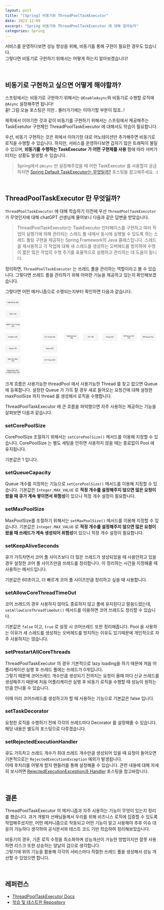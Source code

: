 ```yaml
---
layout: post
title: "[Spring] 비동기와 ThreadPoolTaskExecutor"
date: 2023-12-09
excerpt: "Spring 비동기와 ThreadPoolTaskExecutor 에 대해 알아보자"
categories: Spring
---
```


서비스를 운영하다보면 성능 향상을 위해, 비동기를 통해 구현이 필요한 경우도 있습니다. <br/>
그렇다면 비동기로 구현하기 위해서는 어떻게 하는지 알아보겠습니다!

<br/>

## 비동기로 구현하고 싶으면 어떻게 해야할까?

스프링에서는 비동기로 구현하기 위해서는 `@EnableAsync`와 비동기로 수행할 로직에 `@Async` 설정해주면 됩니다! <br/>
끝! 그럼 오늘 포스팅은 이만.. 물러가기에는 이야기할 부분이 많죠..! 

제목에서 이야기한 것과 같이 비동기를 구현하기 위해서는 스프링에서 제공해주는 TaskExetutor 구현체인 ThreadPoolTaskExecutor 에 대해서도 학습이 필요합니다.

우선, 비동기 구현하는 것은 위에서 이야기한 대로 어노테이션만 추가해주면 비동기로 로직을 수행할 수 있습니다.
하지만, 서비스를 운영하다보면 갑자기 많은 트래픽이 몰릴 수 있으며, **비동기를 수행하는 TaskExecutor 가 어떤 구현체를 사용** 함에 따라 서버가 터지는 상황도 발생할 수 있습니다.

> Spring에서 `@Async` 만 설정해주었을 때 어떤 TaskExecutor 를 사용할지 궁금하지면 [Spring Default TaskExecutor는 무엇일까?](https://wlroh.github.io/spring/2023/02/11/spring-async-default.html) 포스팅을 참고해주세요. :)


<br/>

## ThreadPoolTaskExecutor 란 무엇일까?

`ThreadPoolTaskExecutor` 에 대해 학습하기 이전에 우선 `ThreadPoolTaskExecutor` 가 무엇인지에 대해 chatGPT 선생님께 물어보니 다음과 같은 답변을 받았습니다.

> ThreadPoolTaskExecutor는 TaskExecutor 인터페이스를 구현하고 여러 작업이 실행기에 의해 관리되는 스레드 풀 내에서 동시에 실행될 수 있도록 하는 스레드 풀링 구현을 제공하는 Spring Framework의 Java 클래스입니다. 스레드를 재사용하고 각 작업에 대해 새 스레드를 생성하는 오버헤드를 방지하여 수명이 짧은 많은 작업의 수명 주기를 효율적으로 실행하고 관리하는 데 도움이 됩니다.

정리하면, `ThreadPoolTaskExecutor` 는 쓰레드 풀을 관리하는 역할이라고 볼 수 있습니다. 그렇다면 쓰레드 풀을 관리하기 위해 어떠한 기능을 제공하고 있는지 확인해보겠습니다.

그렇다면 어떤 메커니즘으로 수행되는지부터 확인하면 다음과 같습니다.

<div align=center>
  <img src="https://raw.githubusercontent.com/wlroh/wlroh.github.io/main/assets/images/spring-async/threadPoolTaskExecutor.png"/>
</div>

크게 흐름은 사용가능한 threadPool 에서 사용가능한 Thread 를 찾고 없으면 Queue 에 등록합니다. 설정한 Queue 가 가득 찰 경우 새로 들어오는 요청건에 대해 설정한 maxPoolSize 까지 thread 를 생성해서 로직을 수행합니다.

ThreadPoolTaskExecutor 에 큰 흐름을 파악했으면 자주 사용하는 제공하는 기능을 살펴보면 다음과 같습니다.

### setCorePoolSize

CorePoolSize 조절하기 위해서는 `setCorePoolSize()` 메서드를 이용해 지정할 수 있습니다. CorePoolSize 는 별도 세팅을 안하면 사용하지 않을 때는 종료없이 Pool 에 유지됩니다.

기본값은 1 입니다.

### setQueueCapacity

Queue 개수를 지정하는 기능으로 `setCorePoolSize()` 메서드를 이용해 지정할 수 있습니다. 기본값은 `Integer.MAX_VALUE` 로 **적정 개수를 설정해주지 않으면 많은 요청이 왔을 때 큐가 계속 쌓이면서 위험성**이 있으니 적정 개수 설정이 필요합니다.

### setMaxPoolSize

MaxPoolSize를 조절하기 위해서는 `setMaxPoolSize()` 메서드를 이용해 지정할 수 있습니다. 기본값은 `Integer.MAX_VALUE` 로 **적정 개수를 설정해주지 않으면 많은 요청이 왔을 때 쓰레드가 계속 생성되어 위험성**이 있으니 적정 개수 설정이 필요합니다.

### setKeepAliveSeconds

큐가 가득차면서 코어 풀 사이즈보다 더 많은 쓰레드가 생성되었을 때 사용안하고 있을 경우 설정한 코어 풀 사이즈만큼 쓰레드를 정리합니다. 이 정리하는 시간을 지정해줄 때 사용하는 메서드입니다.

기본값은 60초이고, 더 빠르게 코어 풀 사이즈만큼 정리하고 싶을 때 사용합니다.

### setAllowCoreThreadTimeOut

코어 쓰레드의 경우 사용하지 않아도 종료하지 않고 풀에 유지된다고 말씀드렸는데, `setAllowCoreThreadTimeOut()` 메서드를 이용하면 코어 쓰레드도 정리할 수 있습니다.

기본값은 `false` 이고, `true` 로 설정 시 코어쓰레드 또한 정리해줍니다. Pool 을 사용하는 이유가 새 스레드를 생성하는 오버헤드를 방지하는 이유도 있기때문에 개인적으로 자주 사용하지는 않습니다.

### setPrestartAllCoreThreads

ThreadPoolTaskExecutor 의 경우 기본적으로 lazy loading을 하기 때문에 처음 어플리케이션 실행 후 쓰레드 풀에는 쓰레드가 0개입니다. <br/>
그렇기 때문에 코어쓰레드 개수만큼 생성되기 전까지는 요청이 올때 마다 신규 쓰레드를 생성해주기 때문에 처음 어플리케이션 실행 후 비동기 로직을 수행할 때 성능이 원하는 만큼 안나올 수 있습니다.

이때 미리 코어쓰레드를 생성하고자 할 때 사용하는 기능으로 기본값은 false 입니다.

### setTaskDecorator

요청한 로직을 수행하기 전에 각각의 쓰레드마다 Decorator 를 설정해줄 수 있습니다. 해당 내용은 별도의 포스팅으로 다루겠습니다.

### setRejectedExecutionHandler

큐도 가득차고 쓰레드 개수가 최대 쓰레드 개수만큼 생성되어 있을 때 요청이 들어오면 기본적으로는 `RejectedExecutionException` 예외가 발생됩니다. <br/>
이때 후처리를 어떻게 할지 핸들러를 통해 설정해줄 수 있습니다. 관련 내용에 대해 자세히 보시려면 [RejectedExecutionException과 Handler](https://wlroh.github.io/spring/java/2023/12/23/spring-rejected-exception-handler.html) 포스팅을 참고바랍니다.

<br/>

## 결론

ThreadPoolTaskExecutor 의 메커니즘과 자주 사용하는 기능이 무엇이 있는지 정리를 했습니다. 과거 개발자 선배님들께서 우리를 위해 비즈니스 로직에 집중할 수 있도록 작업해주셨지만, 어떤 메커니즘으로 작동되고 어떤 기능이 알고 사용해야 추후 이슈 대응이 가능하다 생각하여 공식문서와 테스트 코드 기반 학습하여 정리해보았습니다.

비동기의 경우, 기존 로직 수정을 최소화하며 성능개선이 가능한 방법이지만 잘못 사용하면 리스크 또한 상승하는 양날의 검으로 생각합니다. <br/>
그렇기에 위의 기능을 활용해 각각의 서비스마다 적절한 쓰레드 풀을 생성해서 성능 개선할 수 있었으면 합니다.

<br/>

## 레퍼런스

- [ThreadPoolTaskExecutor Docs](https://docs.spring.io/spring-framework/docs/current/javadoc-api/org/springframework/scheduling/concurrent/ThreadPoolTaskExecutor.html)
- [학습 및 테스트한 Repository](https://github.com/wlroh/Spring-Async/blob/main/src/test/java/com/wlroh/async/threadtaskpoolexecutor/ThreadTaskPoolSizeTest.java)
